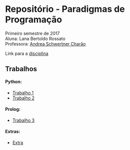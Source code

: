 # Repositório - Paradigmas de Programação

Primeiro semestre de 2017  
Aluna: Lana Bertoldo Rossato  
Professora: [Andrea Schwertner Charão](http://www.inf.ufsm.br/~andrea)

Link para a [disciplina](https://github.com/AndreaInfUFSM/elc117-2017a)

## Trabalhos

#### Python:

- [Trabalho 1](t1)
- [Trabalho 2](t2)

#### Prolog:

- [Trabalho 3](t3)

#### Extras:

- [Extra](extra)
